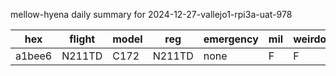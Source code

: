 mellow-hyena daily summary for 2024-12-27-vallejo1-rpi3a-uat-978

|hex|flight|model|reg|emergency|mil|weirdo|
|--|--|--|--|--|--|--|
|a1bee6|N211TD|C172|N211TD|none|F|F|
